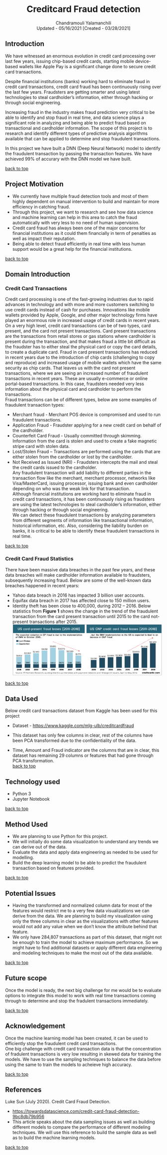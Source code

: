 <!--
![Credit Card Fraud Detection](../images/credit-card.jpeg)
-->
<a name="top">   </a>
<h1 align="center">Creditcard Fraud detection</h1>
<p align="center">
  Chandramouli Yalamanchili  
  <br/>Updated - 05/16/2021 [Created - 03/28/2021]
</p>
  
## Introduction
  We have witnessed an enormous evolution in credit card processing over last few years, issuing chip-based credit cards, starting mobile device-based wallets like Apple Pay is a significant change done to secure credit card transactions.

  Despite financial institutions (banks) working hard to eliminate fraud in credit card transactions, credit card fraud has been continuously rising over the last few years. Fraudsters are getting smarter and using latest technologies to steal cardholder’s information, either through hacking or through social engineering.

  Increasing fraud in the industry makes fraud prediction very critical to be able to identify and stop fraud in real time, and data science plays a significant role in analyzing and being able to predict fraud based on transactional and cardholder information. The scope of this project is to research and identify different types of predictive analysis algorithms available that can be applied to determine and stop fraudulent transactions.

  In this project we have built a DNN (Deep Neural Network) model to identify the fraudulent transaction by passing the transaction features. We have achieved 99% of accurary with the DNN model we have built.  

[back to top](#top)

## Project Motivation
- We currently have multiple fraud detection tools and most of them highly dependent on manual intervention to build and maintain for more efficiency in catching fraud.
- Through this project, we want to research and see how data science and machine learning can help in this area to catch the fraud automatically with very less to no need of human supervision.
- Credit card fraud has always been one of the major concerns for financial institutions as it could
them financially in term of penalties as well as impact their reputation.
- Being able to detect fraud efficiently in real time with less human support would be a great help
for the financial institutions.  

[back to top](#top)

## Domain Introduction
### Credit Card Transactions
  Credit card processing is one of the fast-growing industries due to rapid advances in technology
and with more and more customers switching to use credit cards instead of cash for purchases.
Innovations like mobile wallets provided by Apple, Google, and other major technology firms have
played an enormous role in increased usage of credit cards in recent years.  
  On a very high level, credit card transactions can be of two types, card present, and the card not
present transactions. Card present transactions are the transactions from retail stores or gas stations where
cardholder is present during the transaction, and that makes fraud a little bit difficult as the fraudster has
to either steal the physical card or copy the card details, to create a duplicate card. Fraud in card present
transactions has reduced in recent years due to the introduction of chip cards (challenging to copy and
reproduce) and increased usage of mobile wallets which have the same security as chip cards. That leaves
us with the card not present transactions, where we are seeing an increased number of fraudulent
transactions in recent years. These are usually e-commerce or online portal-based transactions. In this
case, fraudsters needed very less information about the physical card and cardholder to perform the
transactions.  
Fraud transactions can be of different types, below are some examples of fraudulent transaction types:
- Merchant fraud - Merchant POS device is compromised and used to run fraudulent transactions.
- Application Fraud - Fraudster applying for a new credit card on behalf of the cardholder.
- Counterfeit Card Fraud - Usually committed through skimming. Information from the card is stolen
and used to create a fake magnetic stripe card with stolen data.
- Lost/Stolen Fraud – Transactions are performed using the cards that are either stolen from the
cardholder or lost by the cardholder.
- Not Received as Issued (NRI) - Fraudsters intercepts the mail and steal the credit cards issued to the
cardholder.  
  Any fraudulent transaction will add liability to different parties in the transaction flow like the
merchant, merchant processor, networks like Visa/MasterCard, issuing processor, issuing bank and even
cardholder depending on who was the weak link for that transaction.  
  Although financial institutions are working hard to eliminate fraud in credit card transactions, it has
been continuously rising as fraudsters are using the latest technologies to steal cardholder’s information,
either through hacking or through social engineering.  
  We can detect these fraudulent transactions by analyzing parameters from different segments of
information like transactional information, historical information, etc. Also, considering the liability
burden on banks, it is critical to be able to identify these fraudulent transactions in real time.  

[back to top](#top)

### Credit Card Fraud Statistics
  There have been massive data breaches in the past few years, and these data breaches will make
cardholder information available to fraudsters, subsequently increasing fraud. Below are some of the
well-known data breaches happened in recent years:
- Yahoo data breach in 2016 has impacted 3 billion user accounts.
- Equifax data breach in 2017 has affected close to 150 million users.
- Identity theft has been close to 400,000, during 2012 – 2016.
Below statistics from **Figure 1** shows the change in the trend of the fraudulent transaction from the
card present transaction until 2015 to the card not-present transactions after 2015.  
![Credit Card Fraud Trends](./images/Fraud-Trends.png)
<!--
  <img src="./images/Fraud-Trends.png" alt="Credit Card Fraud Trends" width="1000"/>
-->

[back to top](#top)

## Data Used
Below credit card transactions dataset from Kaggle has been used for this project
- Dataset - https://www.kaggle.com/mlg-ulb/creditcardfraud

- This dataset has only few columns in clear, rest of the columns have been PCA transformed due to the confidentiality of the data.
- Time, Amount and Fraud indicator are the columns that are in clear, this dataset has remaining 29 columns or features that had gone through PCA transformation.  
[back to top](#top)

## Technology used
- Python 3
- Jupyter Notebook  

[back to top](#top)

## Method Used
- We are planning to use Python for this project.
- We will initially do some data visualization to understand any trends we can derive out of the data.
- Evaluate the data and apply data engineering as needed to be used for modelling.
- Build the deep learning model to be able to predict the fraudulent transaction based on features
provided.  

[back to top](#top)

## Potential Issues
- Having the transformed and normalized column data for most of the features would restrict me to a very few data visualizations we can derive from the data. We are planning to build my visualization using only the three columns in clear as the visualizations with other features would not add any value when we don’t know the attribute behind that feature.
- We only have 284,807 transactions as part of this dataset, that might not be enough to train the model to achieve maximum performance. So we might have to find additional datasets or apply different data engineering and modeling techniques to make the most out of the data available.  

[back to top](#top)

## Future scope
Once the model is ready, the next big challenge for me would be to evaluate options to integrate this model to work with real time transactions coming through to determine and stop the fradulent transactions immediately.  

[back to top](#top)

## Acknowledgement
  Once the machine learning model has been created, it can be used to efficiently stop the fraudulent credit card transactions.  
  One big challenge with credit card transaction data is that the concentration of fradulent transactions is very low resulting in skewed data for training the models. We have to use the sampling techniques to balance the data before using the same to train the models to acheieve high accuracy.  

[back to top](#top)

## References
Luke Sun (July 2020). Credit Card Fraud Detection.
- https://towardsdatascience.com/credit-card-fraud-detection-9bc8db79b956
- This article speaks about the data sampling issues as well as building different models to
compare the performance of different modeling techniques. We will use this reference to
build the sample data as well as to build the machine learning models.  

[back to top](#top)
